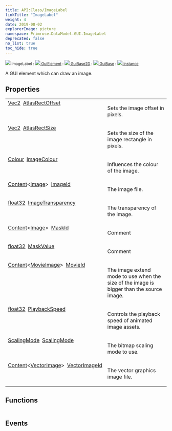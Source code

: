 ```yaml
---
title: API:Class/ImageLabel
linkTitle: "ImageLabel"
weight: 4
date: 2019-08-02
explorerImage: picture
namespace: Primrose.DataModel.GUI.ImageLabel
deprecated: false
no_list: true
toc_hide: true
---
```

<small class="inheritance">
<span class="" href="/docs/api-reference/Class/ImageLabel"><img src="/icons/silk/picture.png"/>&nbsp;ImageLabel</span>&nbsp;:&nbsp;<a class="" href="/docs/api-reference/Class/GuiElement"><img src="/icons/silk/default.png"/>&nbsp;GuiElement</a>&nbsp;:&nbsp;<a class="" href="/docs/api-reference/Class/GuiBase2D"><img src="/icons/silk/default.png"/>&nbsp;GuiBase2D</a>&nbsp;:&nbsp;<a class="" href="/docs/api-reference/Class/GuiBase"><img src="/icons/silk/default.png"/>&nbsp;GuiBase</a>&nbsp;:&nbsp;<a class="" href="/docs/api-reference/Class/Instance"><img src="/icons/silk/default.png"/>&nbsp;Instance</a></small>
<p class="summary">

A GUI element which can draw an image.

</p>
 
## Properties
 
<table class="studiohide">
<tbody>
<tr class="function-row ">
<td style="vertical-align:top;white-space:normal;">
<div>
<a class="type" href="/docs/api-reference/DataType/Vec2">Vec2</a><span class="method-body" style="text-indent: -2em; padding-left: 0.5em"><a class="name" href="AtlasRectOffset">AtlasRectOffset</a></span></td>
<td style="vertical-align:top;white-space:normal;">
<p>
Sets the image offset in pixels.
</p></td>
</tr>

<tr class="function-row ">
<td style="vertical-align:top;white-space:normal;">
<div>
<a class="type" href="/docs/api-reference/DataType/Vec2">Vec2</a><span class="method-body" style="text-indent: -2em; padding-left: 0.5em"><a class="name" href="AtlasRectSize">AtlasRectSize</a></span></td>
<td style="vertical-align:top;white-space:normal;">
<p>
Sets the size of the image rectangle in pixels.
</p></td>
</tr>

<tr class="function-row ">
<td style="vertical-align:top;white-space:normal;">
<div>
<a class="type" href="/docs/api-reference/DataType/Colour">Colour</a><span class="method-body" style="text-indent: -2em; padding-left: 0.5em"><a class="name" href="ImageColour">ImageColour</a></span></td>
<td style="vertical-align:top;white-space:normal;">
<p>
Influences the colour of the image.
</p></td>
</tr>

<tr class="function-row ">
<td style="vertical-align:top;white-space:normal;">
<div>
<a class="type" href="/docs/api-reference/Misc/Content">Content</a><<a class="type" href="/docs/api-reference/Asset/Image">Image</a>><span class="method-body" style="text-indent: -2em; padding-left: 0.5em"><a class="name" href="ImageId">ImageId</a></span></td>
<td style="vertical-align:top;white-space:normal;">
<p>
The image file.
</p></td>
</tr>

<tr class="function-row ">
<td style="vertical-align:top;white-space:normal;">
<div>
<a class="type" href="/docs/api-reference/System/Primitives#single">float32</a><span class="method-body" style="text-indent: -2em; padding-left: 0.5em"><a class="name" href="ImageTransparency">ImageTransparency</a></span></td>
<td style="vertical-align:top;white-space:normal;">
<p>
The transparency of the image.
</p></td>
</tr>

<tr class="function-row ">
<td style="vertical-align:top;white-space:normal;">
<div>
<a class="type" href="/docs/api-reference/Misc/Content">Content</a><<a class="type" href="/docs/api-reference/Asset/Image">Image</a>><span class="method-body" style="text-indent: -2em; padding-left: 0.5em"><a class="name" href="MaskId">MaskId</a></span></td>
<td style="vertical-align:top;white-space:normal;">
<p>
Comment
</p></td>
</tr>

<tr class="function-row ">
<td style="vertical-align:top;white-space:normal;">
<div>
<a class="type" href="/docs/api-reference/System/Primitives#single">float32</a><span class="method-body" style="text-indent: -2em; padding-left: 0.5em"><a class="name" href="MaskValue">MaskValue</a></span></td>
<td style="vertical-align:top;white-space:normal;">
<p>
Comment
</p></td>
</tr>

<tr class="function-row ">
<td style="vertical-align:top;white-space:normal;">
<div>
<a class="type" href="/docs/api-reference/Misc/Content">Content</a><<a class="type" href="/docs/api-reference/Asset/MovieImage">MovieImage</a>><span class="method-body" style="text-indent: -2em; padding-left: 0.5em"><a class="name" href="MovieId">MovieId</a></span></td>
<td style="vertical-align:top;white-space:normal;">
<p>
The image extend mode to use when the size of the image is bigger than the source image.
</p></td>
</tr>

<tr class="function-row ">
<td style="vertical-align:top;white-space:normal;">
<div>
<a class="type" href="/docs/api-reference/System/Primitives#single">float32</a><span class="method-body" style="text-indent: -2em; padding-left: 0.5em"><a class="name" href="PlaybackSpeed">PlaybackSpeed</a></span></td>
<td style="vertical-align:top;white-space:normal;">
<p>
Controls the playback speed of animated image assets.
</p></td>
</tr>

<tr class="function-row ">
<td style="vertical-align:top;white-space:normal;">
<div>
<a class="type" href="/docs/api-reference/Enum/ScalingMode">ScalingMode</a><span class="method-body" style="text-indent: -2em; padding-left: 0.5em"><a class="name" href="ScalingMode">ScalingMode</a></span></td>
<td style="vertical-align:top;white-space:normal;">
<p>
The bitmap scaling mode to use.
</p></td>
</tr>

<tr class="function-row ">
<td style="vertical-align:top;white-space:normal;">
<div>
<a class="type" href="/docs/api-reference/Misc/Content">Content</a><<a class="type" href="/docs/api-reference/Asset/VectorImage">VectorImage</a>><span class="method-body" style="text-indent: -2em; padding-left: 0.5em"><a class="name" href="VectorImageId">VectorImageId</a></span></td>
<td style="vertical-align:top;white-space:normal;">
<p>
The vector graphics image file.
</p></td>
</tr>

</tbody>
</table>
 
## Functions
 
<table class="studiohide">
<tbody>
</tbody>
</table>
 
## Events
 
<table class="studiohide">
<tbody>
</tbody>
</table>
<b>
</b>
<div class="inheritors">
<ul class="root">
</ul>
</div>
